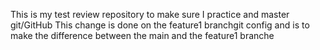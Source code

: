 This is my test review repository to make sure I practice and master git/GitHub
This change is done on the feature1 branchgit config and is to make the difference between the main and the feature1 branche
